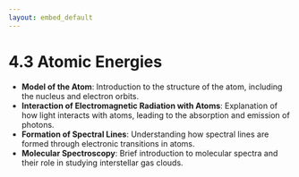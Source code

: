 ```yaml
---
layout: embed_default
---
```


# 4.3 Atomic Energies

- **Model of the Atom**: Introduction to the structure of the atom, including the nucleus and electron orbits.
- **Interaction of Electromagnetic Radiation with Atoms**: Explanation of how light interacts with atoms, leading to the absorption and emission of photons.
- **Formation of Spectral Lines**: Understanding how spectral lines are formed through electronic transitions in atoms.
- **Molecular Spectroscopy**: Brief introduction to molecular spectra and their role in studying interstellar gas clouds.
